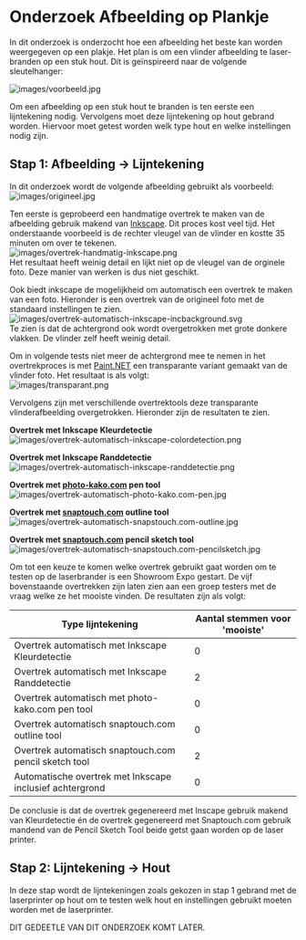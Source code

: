 # Onderzoek Afbeelding op Plankje

In dit onderzoek is onderzocht hoe een afbeelding het beste kan worden weergegeven op een plakje. Het plan is om een vlinder afbeelding te laser-branden op een stuk hout. Dit is geïnspireerd naar de volgende sleutelhanger:

![images/voorbeeld.jpg](images/voorbeeld.jpg)

Om een afbeelding op een stuk hout te branden is ten eerste een lijntekening nodig. Vervolgens moet deze lijntekening op hout gebrand worden. Hiervoor moet getest worden welk type hout en welke instellingen nodig zijn. 

## Stap 1: Afbeelding -> Lijntekening
In dit onderzoek wordt de volgende afbeelding gebruikt als voorbeeld:
![images/origineel.jpg](images/origineel.jpg)

Ten eerste is geprobeerd een handmatige overtrek te maken van de afbeelding gebruik makend van [Inkscape](https://inkscape.org). Dit proces kost veel tijd. Het onderstaande voorbeeld is de rechter vleugel van de vlinder en kostte 35 minuten om over te tekenen.   
![images/overtrek-handmatig-inkscape.png](images/overtrek-handmatig-inkscape.svg)  
Het resultaat heeft weinig detail en lijkt niet op de vleugel van de orginele foto. Deze manier van werken is dus niet geschikt.

Ook biedt inkscape de mogelijkheid om automatisch een overtrek te maken van een foto. Hieronder is een overtrek van de origineel foto met de standaard instellingen te zien.  
![images/overtrek-automatisch-inkscape-incbackground.svg](images/overtrek-automatisch-inkscape-incbackground.svg)  
Te zien is dat de achtergrond ook wordt overgetrokken met grote donkere vlakken. De vlinder zelf heeft weinig detail. 

Om in volgende tests niet meer de achtergrond mee te nemen in het overtrekproces is met [Paint.NET](https://www.getpaint.net/) een transparante variant gemaakt van de vlinder foto. Het resultaat is als volgt:  
![images/transparant.png](images/transparant.png)  

Vervolgens zijn met verschillende overtrektools deze transparante vlinderafbeelding overgetrokken. Hieronder zijn de resultaten te zien.

**Overtrek met Inkscape Kleurdetectie**  
![images/overtrek-automatisch-inkscape-colordetection.png](images/overtrek-automatisch-inkscape-colordetection.png)

**Overtrek met Inkscape Randdetectie**  
![images/overtrek-automatisch-inkscape-randdetectie.png](images/overtrek-automatisch-inkscape-randdetectie.png)

**Overtrek met [photo-kako.com](photo-kako.com) pen tool**  
![images/overtrek-automatisch-photo-kako.com-pen.jpg](images/overtrek-automatisch-photo-kako.com-pen.jpg)

**Overtrek met [snaptouch.com](snaptouch.com) outline tool**  
![images/overtrek-automatisch-snapstouch.com-outline.jpg](images/overtrek-automatisch-snapstouch.com-outline.jpg)

**Overtrek met [snaptouch.com](snaptouch.com) pencil sketch tool**  
![images/overtrek-automatisch-snapstouch.com-pencilsketch.jpg](images/overtrek-automatisch-snapstouch.com-pencilsketch.jpg)

Om tot een keuze te komen welke overtrek gebruikt gaat worden om te testen op de laserbrander is een Showroom Expo gestart. De vijf bovenstaande overtrekken zijn laten zien aan een groep testers met de vraag welke ze het mooiste vinden. De resultaten zijn als volgt:

| Type lijntekening                                        | Aantal stemmen voor 'mooiste' |
| -------------------------------------------------------- | ----------------------------- |
| Overtrek automatisch met Inkscape Kleurdetectie          | 0                             |
| Overtrek automatisch met Inkscape Randdetectie           | 2                             |
| Overtrek automatisch met photo-kako.com pen tool         | 0                             |
| Overtrek automatisch snaptouch.com outline tool          | 0                             |
| Overtrek automatisch snaptouch.com pencil sketch tool    | 2                             |
| Automatische overtrek met Inkscape inclusief achtergrond | 0                             |

De conclusie is dat de overtrek gegenereerd met Inscape gebruik makend van Kleurdetectie én de overtrek gegenereerd met Snaptouch.com gebruik mandend van de Pencil Sketch Tool beide getst gaan worden op de laser printer.

## Stap 2: Lijntekening -> Hout
In deze stap wordt de lijntekeningen zoals gekozen in stap 1 gebrand met de laserprinter op hout om te testen welk hout en instellingen gebruikt moeten worden met de laserprinter.  

DIT GEDEETLE VAN DIT ONDERZOEK KOMT LATER.
